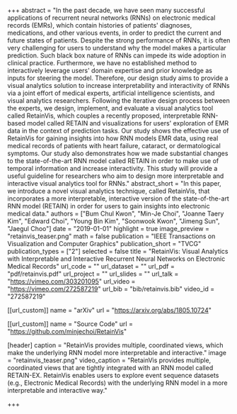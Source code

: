 +++
abstract = "In the past decade, we have seen many successful applications of recurrent neural networks (RNNs) on electronic medical records (EMRs), which contain histories of patients' diagnoses, medications, and other various events, in order to predict the current and future states of patients. Despite the strong performance of RNNs, it is often very challenging for users to understand why the model makes a particular prediction. Such black box nature of RNNs can impede its wide adoption in clinical practice. Furthermore, we have no established method to interactively leverage users' domain expertise and prior knowledge as inputs for steering the model. Therefore, our design study aims to provide a visual analytics solution to increase interpretability and interactivity of RNNs via a joint effort of medical experts, artificial intelligence scientists, and visual analytics researchers. Following the iterative design process between the experts, we design, implement, and evaluate a visual analytics tool called RetainVis, which couples a recently proposed, interpretable RNN-based model called RETAIN and visualizations for users' exploration of EMR data in the context of prediction tasks. Our study shows the effective use of RetainVis for gaining insights into how RNN models EMR data, using real medical records of patients with heart failure, cataract, or dermatological symptoms. Our study also demonstrates how we made substantial changes to the state-of-the-art RNN model called RETAIN in order to make use of temporal information and increase interactivity. This study will provide a useful guideline for researchers who aim to design more interpretable and interactive visual analytics tool for RNNs."
abstract_short = "In this paper, we introduce a novel visual analytics technique, called RetainVis, that incorporates a more interpretable, interactive version of the state-of-the-art RNN model (RETAIN) in order for users to gain insights into electronic medical data."
authors = ["Bum Chul Kwon", "Min-Je Choi", "Joanne Taery Kim", "Edward Choi", "Young Bin Kim", "Soonwook Kwon", "Jimeng Sun", "Jaegul Choo"]
date = "2019-01-01"
highlight = true
image_preview = "retainvis_teaser.png"
math = false
publication = "IEEE Transactions on Visualization and Computer Graphics"
publication_short = "TVCG"
publication_types = ["2"]
selected = false
title = "RetainVis: Visual Analytics with Interpretable and Interactive Recurrent Neural Networks on Electronic Medical Records"
url_code = ""
url_dataset = ""
url_pdf = "pdf/retainvis.pdf"
url_project = ""
url_slides = ""
url_talk = "https://vimeo.com/303201095"
url_video = "https://vimeo.com/272587219"
url_bib = "bib/retainvis.bib"
video_id = "272587219"

[[url_custom]]
name = "arXiv"
url = "https://arxiv.org/abs/1805.10724"

[[url_custom]]
name = "Source Code"
url = "https://github.com/minjechoi/RetainVis"

[header]
  caption = "RetainVis provides multiple, coordinated views, which make the underlying RNN model more interpretable and interactive."
  image = "retainvis_teaser.png"
  video_caption = "RetainVis provides multiple, coordinated views that are tightly integrated with an RNN model called RETAIN-EX. RetainVis enables users to explore event sequence datasets (e.g., Electronic Medical Records) with the underlying RNN model in a more interpretable and interactive way."

+++

